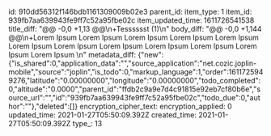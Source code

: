 id: 910dd56312f146bdb1161309009b02e3
parent_id: 
item_type: 1
item_id: 939fb7aa639943fe9ff7c52a95fbe02c
item_updated_time: 1611726541538
title_diff: "@@ -0,0 +1,13 @@\\n+Tesssssst (1)\\n"
body_diff: "@@ -0,0 +1,144 @@\\n+Lorem Ipsum Lorem Ipsum Lorem Ipsum Lorem Ipsum Lorem Ipsum Lorem Ipsum Lorem Ipsum Lorem Ipsum Lorem Ipsum Lorem Ipsum Lorem Ipsum Lorem Ipsum \\n"
metadata_diff: {"new":{"is_shared":0,"application_data":"","source_application":"net.cozic.joplin-mobile","source":"joplin","is_todo":0,"markup_language":1,"order":1611725949276,"latitude":"0.00000000","longitude":"0.00000000","todo_completed":0,"altitude":"0.0000","parent_id":"ffdb2c9a9e7d4c91815e92eb7cf80b6e","source_url":"","id":"939fb7aa639943fe9ff7c52a95fbe02c","todo_due":0,"author":""},"deleted":[]}
encryption_cipher_text: 
encryption_applied: 0
updated_time: 2021-01-27T05:50:09.392Z
created_time: 2021-01-27T05:50:09.392Z
type_: 13